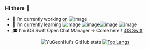 ### Hi there 👋
- 🔭 I’m currently working on ![image](https://user-images.githubusercontent.com/96224311/177575562-f30ac2dd-ad21-4e08-ab0e-00bf74738508.png)
- 🌱 I’m currently learning ![image](https://user-images.githubusercontent.com/96224311/177575536-062399f9-cc9c-46ab-afdf-3766c0b7ad2a.png) ![image](https://user-images.githubusercontent.com/96224311/177575418-19dd0a86-678c-4b7b-ac0f-b0001a43e32d.png)![image](https://user-images.githubusercontent.com/96224311/177575581-2883b2c4-a988-4c82-b862-1e72f29d463e.png) ![image](https://user-images.githubusercontent.com/96224311/177575595-af3a5390-a7b9-426c-8eee-3c0363349b46.png)
- :mortar_board: I'm iOS Swift Open Chat Manager -> Come here!! [iOS Swift](https://ios-swift.notion.site/iOS-Swift-8054f9ce4e4d4f96960a7058abcc3cd8) 

<div align=center>

![YuGeonHui's GitHub stats](https://github-readme-stats.vercel.app/api?username=YuGeonHui&show_icons=true&theme=radical)
[![Top Langs](https://github-readme-stats.vercel.app/api/top-langs/?username=YuGeonHui&layout=compact&langs_count=8&title_color=FF5675&border_radius=10&border_color=FFCAD5)](https://github.com/YuGeonHui?tab=repositories&q=&type=&language=java&sort=)
</div>


